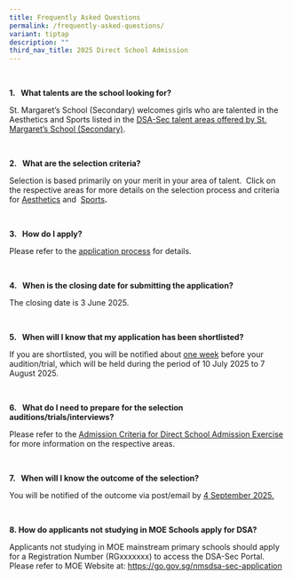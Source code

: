 ```yaml
---
title: Frequently Asked Questions
permalink: /frequently-asked-questions/
variant: tiptap
description: ""
third_nav_title: 2025 Direct School Admission
---
```

<p><strong>&nbsp;</strong>
</p>
<p><strong>1.&nbsp;&nbsp; What talents are the school looking for?</strong>
</p>
<p>St. Margaret’s School (Secondary) welcomes girls who are talented in the
Aesthetics and Sports listed in the <a href="https://www.stmargaretssec.moe.edu.sg/admission/2025-direct-school-admission-exercise/2025-direct-school-admission-exercise-(dsa-sec)/" rel="noopener nofollow" target="_blank">DSA-Sec talent areas offered by St. Margaret’s School (Secondary)</a>.</p>
<p>&nbsp;</p>
<p><strong>2.&nbsp;&nbsp; What are the selection criteria?</strong>
</p>
<p>Selection is based primarily on your merit in your area of talent.&nbsp;
Click on the respective areas for more details on the selection process
and criteria for&nbsp;<a href="https://stmargaretssec.moe.edu.sg/resources/2018-direct-school-admission-exercise-dsa-sec/admission-criteria-for-direct-school-admission-exercise" rel="noopener noreferrer nofollow" target="_blank">Aesthetics</a>&nbsp;and&nbsp;
<a href="https://stmargaretssec.moe.edu.sg/resources/2018-direct-school-admission-exercise-dsa-sec/admission-criteria-for-direct-school-admission-exercise" rel="noopener noreferrer nofollow" target="_blank">Sports</a><strong>.</strong>
</p>
<p>&nbsp;</p>
<p><strong>3.&nbsp;&nbsp; How do I apply?</strong>
</p>
<p>Please refer to the&nbsp;<a href="https://www.stmargaretssec.moe.edu.sg/admission/2025-direct-school-admission-exercise/application-process/" rel="noopener noreferrer nofollow" target="_blank">application process</a>&nbsp;for
details.</p>
<p>&nbsp;</p>
<p><strong>4.&nbsp;&nbsp; When is the closing date for submitting the application?</strong>
</p>
<p>The closing date is 3 June 2025.</p>
<p>&nbsp;</p>
<p><strong>5.&nbsp;&nbsp; When will I know that my application has been shortlisted?</strong>
</p>
<p>If you are shortlisted, you will be notified about <u>one week</u>&nbsp;before
your audition/trial, which will be held during the period of 10 July 2025
to 7 August 2025.</p>
<p>&nbsp;</p>
<p><strong>6.&nbsp;&nbsp; What do I need to prepare for the selection auditions/trials/interviews?</strong>
</p>
<p>Please refer to the&nbsp;<a href="https://www.stmargaretssec.moe.edu.sg/admission/2025-direct-school-admission-exercise/selection-process-admission-criteria/" rel="noopener nofollow" target="_blank">Admission Criteria for Direct School Admission Exercise</a><strong> </strong>for
more information on the respective areas.</p>
<p>&nbsp;</p>
<p><strong>7.&nbsp;&nbsp; When will I know the outcome of the selection?</strong>
</p>
<p>You will be notified of the outcome via post/email by <u>4 September 2025.</u>
</p>
<p>&nbsp;</p>
<p><strong>8. How do applicants not studying in MOE Schools apply for DSA?</strong>
</p>
<p>Applicants not studying in MOE mainstream primary schools should apply
for a Registration Number (RGxxxxxxx) to access the DSA-Sec Portal. Please
refer to MOE Website at: <a href="https://go.gov.sg/nmsdsa-sec-application" rel="noopener noreferrer nofollow" target="_blank">https://go.gov.sg/nmsdsa-sec-application</a>
</p>